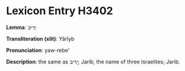 # Lexicon Entry H3402

**Lemma**: יָרִיב

**Transliteration (xlit)**: Yârîyb

**Pronunciation**: yaw-rebe'

**Description**:
the same as יָרִיב; Jarib, the name of three Israelites; Jarib.
